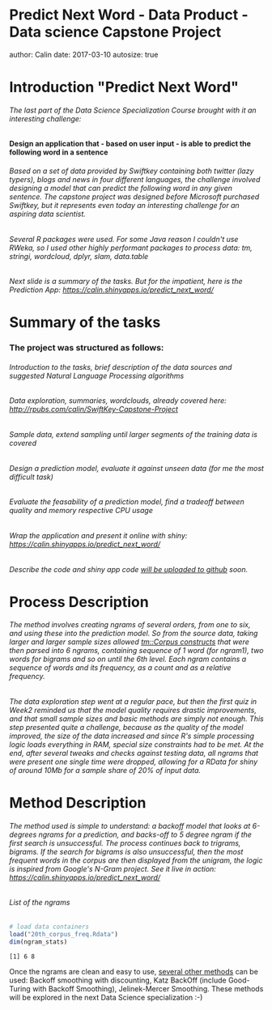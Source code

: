 Predict Next Word - Data Product - Data science Capstone Project
========================================================
author: Calin
date: 2017-03-10
autosize: true

Introduction "Predict Next Word" 
========================================================

###### The last part of the Data Science Specialization Course brought with it an interesting challenge: 

**Design an application that - based on user input - is able to predict the following word in a sentence** 

###### Based on a set of data provided by Swiftkey containing both twitter (lazy typers), blogs and news in four different languages, the challenge involved designing a model that can predict the following word in any given sentence. The capstone project was designed before Microsoft purchased Swiftkey, but it represents even today an interesting challenge for an aspiring data scientist. 

###### Several R packages were used. For some Java reason I couldn't use RWeka, so I used other highly performant packages to process data: tm, stringi, wordcloud, dplyr, slam, data.table

###### Next slide is a summary of the tasks. But for the impatient, here is the Prediction App: <https://calin.shinyapps.io/predict_next_word/>


Summary of the tasks
========================================================

### The project was structured as follows:
###### Introduction to the tasks, brief description of the data sources and suggested Natural Language Processing algorithms
###### Data exploration, summaries, wordclouds, already covered here: <http://rpubs.com/calin/SwiftKey-Capstone-Project>
###### Sample data, extend sampling until larger segments of the training data is covered
###### Design a prediction model, evaluate it against unseen data (for me the most difficult task)
###### Evaluate the feasability of a prediction model, find a tradeoff between quality and memory respective CPU usage
###### Wrap the application and present it online with shiny: <https://calin.shinyapps.io/predict_next_word/>
###### Describe the code and shiny app code [will be uploaded to github](https://github.com/uioreanu?tab=repositories) soon.

Process Description 
========================================================

###### The method involves creating ngrams of several orders, from one to six, and using these into the prediction model. So from the source data, taking larger and larger sample sizes allowed [tm::Corpus constructs](https://cran.r-project.org/web/packages/tm/vignettes/tm.pdf) that were then parsed into 6 ngrams, containing sequence of 1 word (for ngram1), two words for bigrams and so on until the 6th level. Each ngram contains a sequence of words and its frequency, as a count and as a relative frequency.

###### The data exploration step went at a regular pace, but then the first quiz in Week2 reminded us that the model quality requires drastic improvements, and that small sample sizes and basic methods are simply not enough. This step presented quite a challenge, because as the quality of the model improved, the size of the data increased and since R's simple processing logic loads everything in RAM, special size constraints had to be met. At the end, after several tweaks and checks against testing data, all ngrams that were present one single time were dropped, allowing for a RData for shiny of around 10Mb for a sample share of 20% of input data. 

Method Description 
========================================================

###### The method used is simple to understand: a backoff model that looks at 6-degrees ngrams for a prediction, and backs-off to 5 degree ngram if the first search is unsuccessful. The process continues back to trigrams, bigrams. If the search for bigrams is also unsuccessful, then the most frequent words in the corpus are then displayed from the unigram, the logic is inspired from Google's N-Gram project. See it live in action: <https://calin.shinyapps.io/predict_next_word/>

###### List of the ngrams

```r
# load data containers
load("20th_corpus_freq.Rdata")
dim(ngram_stats)
```

```
[1] 6 8
```

Once the ngrams are clean and easy to use, [several other methods](http://anoopsarkar.github.io/nlp-class/assets/slides/lm.pdf) can be used: Backoff smoothing with discounting, Katz BackOff (include Good-Turing with Backoff Smoothing), Jelinek-Mercer Smoothing. These methods will be explored in the next Data Science specialization :-)

